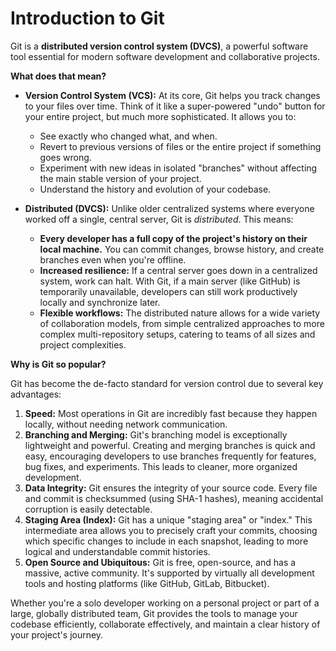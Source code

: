 # Introduction to Git

Git is a **distributed version control system (DVCS)**, a powerful software tool essential for modern software development and collaborative projects.

**What does that mean?**

- **Version Control System (VCS):** At its core, Git helps you track changes to your files over time. Think of it like a super-powered "undo" button for your entire project, but much more sophisticated. It allows you to:

  - See exactly who changed what, and when.
  - Revert to previous versions of files or the entire project if something goes wrong.
  - Experiment with new ideas in isolated "branches" without affecting the main stable version of your project.
  - Understand the history and evolution of your codebase.

- **Distributed (DVCS):** Unlike older centralized systems where everyone worked off a single, central server, Git is _distributed_. This means:
  - **Every developer has a full copy of the project's history on their local machine.** You can commit changes, browse history, and create branches even when you're offline.
  - **Increased resilience:** If a central server goes down in a centralized system, work can halt. With Git, if a main server (like GitHub) is temporarily unavailable, developers can still work productively locally and synchronize later.
  - **Flexible workflows:** The distributed nature allows for a wide variety of collaboration models, from simple centralized approaches to more complex multi-repository setups, catering to teams of all sizes and project complexities.

**Why is Git so popular?**

Git has become the de-facto standard for version control due to several key advantages:

1.  **Speed:** Most operations in Git are incredibly fast because they happen locally, without needing network communication.
2.  **Branching and Merging:** Git's branching model is exceptionally lightweight and powerful. Creating and merging branches is quick and easy, encouraging developers to use branches frequently for features, bug fixes, and experiments. This leads to cleaner, more organized development.
3.  **Data Integrity:** Git ensures the integrity of your source code. Every file and commit is checksummed (using SHA-1 hashes), meaning accidental corruption is easily detectable.
4.  **Staging Area (Index):** Git has a unique "staging area" or "index." This intermediate area allows you to precisely craft your commits, choosing which specific changes to include in each snapshot, leading to more logical and understandable commit histories.
5.  **Open Source and Ubiquitous:** Git is free, open-source, and has a massive, active community. It's supported by virtually all development tools and hosting platforms (like GitHub, GitLab, Bitbucket).

Whether you're a solo developer working on a personal project or part of a large, globally distributed team, Git provides the tools to manage your codebase efficiently, collaborate effectively, and maintain a clear history of your project's journey.
